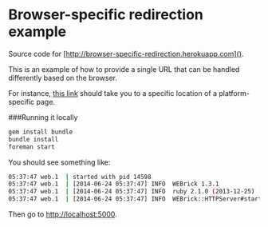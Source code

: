 # Browser-specific redirection example

Source code for [http://browser-specific-redirection.herokuapp.com]().

This is an example of how to provide a single URL that can be handled differently based on the browser.

For instance, [this link](http://browser-specific-redirection.herokuapp.com/go/destination-3) should take you to a specific location of a platform-specific page.

###Running it locally

```bash
gem install bundle
bundle install
foreman start
```

You should see something like:

```bash
05:37:47 web.1  | started with pid 14598
05:37:47 web.1  | [2014-06-24 05:37:47] INFO  WEBrick 1.3.1
05:37:47 web.1  | [2014-06-24 05:37:47] INFO  ruby 2.1.0 (2013-12-25) [x86_64-darwin13.0]
05:37:47 web.1  | [2014-06-24 05:37:47] INFO  WEBrick::HTTPServer#start: pid=14598 port=5000
```

Then go to [http://localhost:5000]().
